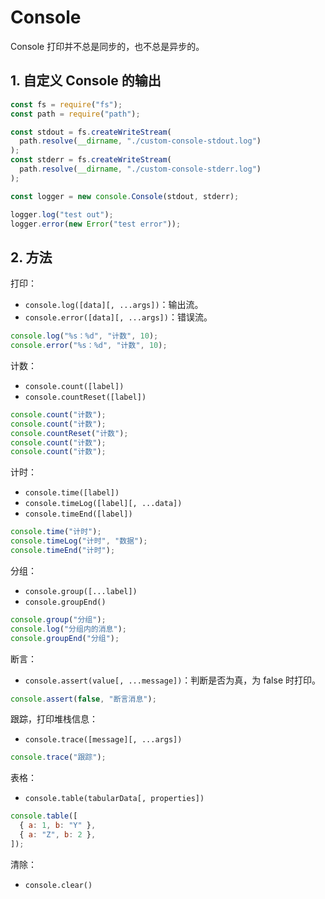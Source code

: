 # Console

Console 打印并不总是同步的，也不总是异步的。

## 1. 自定义 Console 的输出

```js
const fs = require("fs");
const path = require("path");

const stdout = fs.createWriteStream(
  path.resolve(__dirname, "./custom-console-stdout.log")
);
const stderr = fs.createWriteStream(
  path.resolve(__dirname, "./custom-console-stderr.log")
);

const logger = new console.Console(stdout, stderr);

logger.log("test out");
logger.error(new Error("test error"));
```

## 2. 方法

打印：

- `console.log([data][, ...args])`：输出流。
- `console.error([data][, ...args])`：错误流。

```js
console.log("%s：%d", "计数", 10);
console.error("%s：%d", "计数", 10);
```

计数：

- `console.count([label])`
- `console.countReset([label])`

```js
console.count("计数");
console.count("计数");
console.countReset("计数");
console.count("计数");
console.count("计数");
```

计时：

- `console.time([label])`
- `console.timeLog([label][, ...data])`
- `console.timeEnd([label])`

```js
console.time("计时");
console.timeLog("计时", "数据");
console.timeEnd("计时");
```

分组：

- `console.group([...label])`
- `console.groupEnd()`

```js
console.group("分组");
console.log("分组内的消息");
console.groupEnd("分组");
```

断言：

- `console.assert(value[, ...message])`：判断是否为真，为 false 时打印。

```js
console.assert(false, "断言消息");
```

跟踪，打印堆栈信息：

- `console.trace([message][, ...args])`

```js
console.trace("跟踪");
```

表格：

- `console.table(tabularData[, properties])`

```js
console.table([
  { a: 1, b: "Y" },
  { a: "Z", b: 2 },
]);
```

清除：

- `console.clear()`
